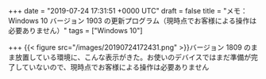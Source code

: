 
+++
date = "2019-07-24 17:31:51 +0000 UTC"
draft = false
title = "メモ：Windows 10 バージョン 1903 の更新プログラム（現時点でお客様による操作は必要ありません）"
tags = ["Windows 10"]

+++
{{< figure src="/images/20190724172431.png"  >}}バージョン 1809 のまま放置している環境に、こんな表示がきた。お使いのデバイスではまだ準備が完了していないので、現時点でお客様による操作は必要ありません


